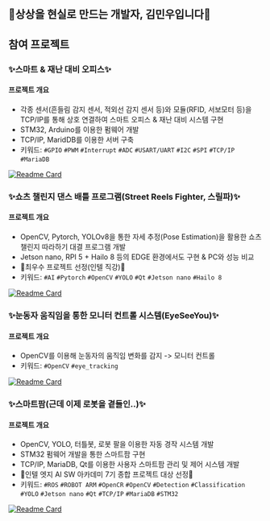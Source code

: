 ## 👋상상을 현실로 만드는 개발자, 김민우입니다👋

<!--
**KINGMINWOO/KINGMINWOO** is a ✨ _special_ ✨ repository because its `README.md` (this file) appears on your GitHub profile.

Here are some ideas to get you started:

- 🔭 I’m currently working on ...
- 🌱 I’m currently learning ...
- 👯 I’m looking to collaborate on ...
- 🤔 I’m looking for help with ...
- 💬 Ask me about ...
- 📫 How to reach me: ...
- 😄 Pronouns: ...
- ⚡ Fun fact: ...
-->
<!--[![KINGMINWOO's GitHub stats](https://github-readme-stats.vercel.app/api?username=KINGMINWOO)](https://github.com/anuraghazra/github-readme-stats)-->
## 참여 프로젝트

### **✨스마트 & 재난 대비 오피스✨**

#### 프로젝트 개요

- 각종 센서(흔들림 감지 센서, 적외선 감지 센서 등)와 모듈(RFID, 서보모터 등)을 TCP/IP를 통해 상호 연결하여 스마트 오피스 & 재난 대비 시스템 구현
- STM32, Arduino를 이용한 펌웨어 개발
- TCP/IP, MaridDB를 이용한 서버 구축
- 키워드: `#GPIO` `#PWM` `#Interrupt` `#ADC` `#USART/UART` `#I2C` `#SPI`  `#TCP/IP` `#MariaDB`

[![Readme Card](https://github-readme-stats.vercel.app/api/pin/?username=KINGMINWOO&repo=intel_1st_miniproject)](https://github.com/KINGMINWOO/intel_1st_miniproject)

### **✨쇼츠 챌린지 댄스 배틀 프로그램(Street Reels Fighter, 스릴파)✨**
#### 프로젝트 개요
- OpenCV, Pytorch, YOLOv8을 통한 자세 추정(Pose Estimation)을 활용한 쇼츠 챌린지 따라하기 대결 프로그램 개발
- Jetson nano, RPI 5 + Hailo 8 등의 EDGE 환경에서도 구현 & PC와 성능 비교
- 🎉최우수 프로젝트 선정(인텔 직강)🎉
- 키워드: `#AI` `#Pytorch` `#OpenCV` `#YOLO` `#Qt` `#Jetson nano` `#Hailo 8`

[![Readme Card](https://github-readme-stats.vercel.app/api/pin/?username=KINGMINWOO&repo=StreetReelsFighter)](https://github.com/KINGMINWOO/StreetReelsFighter)

### **✨눈동자 움직임을 통한 모니터 컨트롤 시스템(EyeSeeYou)✨**
#### 프로젝트 개요
- OpenCV를 이용해 눈동자의 움직임 변화를 감지 -> 모니터 컨트롤
- 키워드: `#OpenCV` `#eye_tracking`

[![Readme Card](https://github-readme-stats.vercel.app/api/pin/?username=KINGMINWOO&repo=EyeSeeYou)](https://github.com/KINGMINWOO/EyeSeeYou)

### **✨스마트팜(근데 이제 로봇을 곁들인..)✨**
#### 프로젝트 개요
- OpenCV, YOLO, 터틀봇, 로봇 팔을 이용한 자동 경작 시스템 개발
- STM32 펌웨어 개발을 통한 스마트팜 구현
- TCP/IP, MariaDB, Qt를 이용한 사용자 스마트팜 관리 및 제어 시스템 개발
- 🎉인텔 엣지 AI SW 아카데미 7기 종합 프로젝트 대상 선정🎉
- 키워드: `#ROS` `#ROBOT ARM` `#OpenCR` `#OpenCV` `#Detection` `#Classification` `#YOLO` `#Jetson nano` `#Qt` `#TCP/IP` `#MariaDB` `#STM32`

[![Readme Card](https://github-readme-stats.vercel.app/api/pin/?username=KINGMINWOO&repo=INTEL_AI_SW_LAST_PROJECT)](https://github.com/KINGMINWOO/INTEL_AI_SW_LAST_PROJECT)
